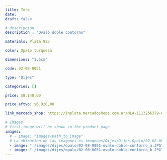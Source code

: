 ```yaml
---
title: Tere
date: 
draft: false

# descripcion
description : "Ovalo doble contorno"

materials: Plata 925

color: Opalo turquesa

dimensions: "1,5cm"

code: 02-08-0051

type: "Dijes"

categories: []

price: $8.140,00

price_eftvo: $6.920,00

link_mercado_shop: https://inplata.mercadoshops.com.ar/MLA-1113256379-dije-de-plata-tere-y-ópalo-_JM

# Images
# first image will be shown in the product page
images:
  # - image: "images/path_to_image"
  # La ubicacion de las imagenes es imagenes/Dijes/Dijes.Opalo/02-08-0051-tere
  - image: "./images/dijes/opalo/02-08-0051-ovalo-doble-contorno_a.JPG"
  - image: "./images/dijes/opalo/02-08-0051-ovalo-doble-contorno_b.JPG"
---
```

